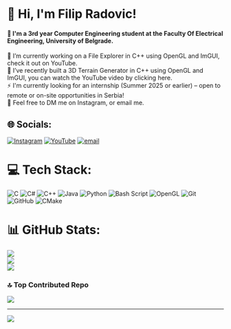 # 💫 Hi, I'm Filip Radovic!
#### 🏫 I'm a 3rd year Computer Engineering student at the Faculty Of Electrical Engineering, University of Belgrade.
🔭 I’m currently working on a File Explorer in C++ using OpenGL and ImGUI, check it out on YouTube. <br>🌱 I’ve recently built a 3D Terrain Generator in C++ using OpenGL and ImGUI, you can watch the YouTube video by clicking here.<br>⚡ I'm currently looking for an internship (Summer 2025 or earlier) – open to remote or on-site opportunities in Serbia! <br>
🔹 Feel free to DM me on Instagram, or email me.

## 🌐 Socials:
[![Instagram](https://img.shields.io/badge/Instagram-%23E4405F.svg?logo=Instagram&logoColor=white)](https://instagram.com/radoviccfilip) [![YouTube](https://img.shields.io/badge/YouTube-%23FF0000.svg?logo=YouTube&logoColor=white)](https://youtube.com/@UCWW-GpRDnAUt7fLbKVg_E6g) [![email](https://img.shields.io/badge/Email-D14836?logo=gmail&logoColor=white)](mailto:funnybot80@gmail.com)

# 💻 Tech Stack:
![C](https://img.shields.io/badge/c-%2300599C.svg?style=for-the-badge&logo=c&logoColor=white) ![C#](https://img.shields.io/badge/c%23-%23239120.svg?style=for-the-badge&logo=csharp&logoColor=white) ![C++](https://img.shields.io/badge/c++-%2300599C.svg?style=for-the-badge&logo=c%2B%2B&logoColor=white) ![Java](https://img.shields.io/badge/java-%23ED8B00.svg?style=for-the-badge&logo=openjdk&logoColor=white) ![Python](https://img.shields.io/badge/python-3670A0?style=for-the-badge&logo=python&logoColor=ffdd54) ![Bash Script](https://img.shields.io/badge/bash_script-%23121011.svg?style=for-the-badge&logo=gnu-bash&logoColor=white) ![OpenGL](https://img.shields.io/badge/OpenGL-%23FFFFFF.svg?style=for-the-badge&logo=opengl) ![Git](https://img.shields.io/badge/git-%23F05033.svg?style=for-the-badge&logo=git&logoColor=white) ![GitHub](https://img.shields.io/badge/github-%23121011.svg?style=for-the-badge&logo=github&logoColor=white) ![CMake](https://img.shields.io/badge/CMake-%23008FBA.svg?style=for-the-badge&logo=cmake&logoColor=white)
# 📊 GitHub Stats:
![](https://github-readme-stats.vercel.app/api?username=archfella&theme=nord&hide_border=false&include_all_commits=false&count_private=false)<br/>
![](https://nirzak-streak-stats.vercel.app/?user=archfella&theme=nord&hide_border=false)<br/>
![](https://github-readme-stats.vercel.app/api/top-langs/?username=archfella&theme=nord&hide_border=false&include_all_commits=false&count_private=false&layout=compact)

### 🔝 Top Contributed Repo
![](https://github-contributor-stats.vercel.app/api?username=archfella&limit=5&theme=nord&combine_all_yearly_contributions=true)

---
[![](https://visitcount.itsvg.in/api?id=archfella&icon=0&color=0)](https://visitcount.itsvg.in)

<!-- Proudly created with GPRM ( https://gprm.itsvg.in ) -->